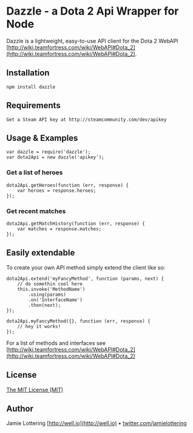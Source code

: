Dazzle - a Dota 2 Api Wrapper for Node
===
Dazzle is a lightweight, easy-to-use API client for the Dota 2 WebAPI [http://wiki.teamfortress.com/wiki/WebAPI#Dota_2](http://wiki.teamfortress.com/wiki/WebAPI#Dota_2).

Installation
-----------
    npm install dazzle
    
Requirements
------------
    Get a Steam API key at http://steamcommunity.com/dev/apikey

Usage & Examples
-----------
    var dazzle = require('dazzle');
    var dota2Api = new dazzle('apikey');
    
### Get a list of heroes
    dota2Api.getHeroes(function (err, response) {
        var heroes = response.heroes;
    });
    
### Get recent matches
    dota2Api.getMatchHistory(function (err, response) {
        var matches = response.matches;
    });
        
Easily extendable
----------
To create your own API method simply extend the client like so:
    
    dota2Api.extend('myFancyMethod', function (params, next) {
        // do somethin cool here
        this.invoke('MethodName')
            .using(params)
            .on('InterfaceName')
            .then(next);
    });

    dota2Api.myFancyMethod({}, function (err, response) {
        // hey it works!
    });
    
For a list of methods and interfaces see [http://wiki.teamfortress.com/wiki/WebAPI#Dota_2](http://wiki.teamfortress.com/wiki/WebAPI#Dota_2)

License
-----------
[The MIT License (MIT)](http://opensource.org/licenses/MIT)

Author
-----------
Jamie Lottering [http://well.io](http://well.io) &bull; [twitter.com/jamielottering](http://twitter.com/jamielottering)